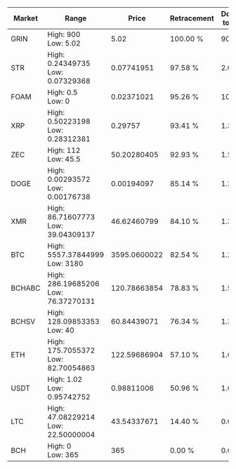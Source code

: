 | Market | Range | Price| Retracement | Doubles to 50% |
| --- | --- | --- | --- | --- |
| GRIN | High: 900<br />Low: 5.02 | 5.02 | 100.00 % | 90.14 |
| STR | High: 0.24349735<br />Low: 0.07329368 | 0.07741951 | 97.58 % | 2.05 |
| FOAM | High: 0.5<br />Low: 0 | 0.02371021 | 95.26 % | 10.54 |
| XRP | High: 0.50223198<br />Low: 0.28312381 | 0.29757 | 93.41 % | 1.32 |
| ZEC | High: 112<br />Low: 45.5 | 50.20280405 | 92.93 % | 1.57 |
| DOGE | High: 0.00293572<br />Low: 0.00176738 | 0.00194097 | 85.14 % | 1.21 |
| XMR | High: 86.71607773<br />Low: 39.04309137 | 46.62460799 | 84.10 % | 1.35 |
| BTC | High: 5557.37844999<br />Low: 3180 | 3595.0600022 | 82.54 % | 1.22 |
| BCHABC | High: 286.19685206<br />Low: 76.37270131 | 120.78663854 | 78.83 % | 1.50 |
| BCHSV | High: 128.09853353<br />Low: 40 | 60.84439071 | 76.34 % | 1.38 |
| ETH | High: 175.7055372<br />Low: 82.70054863 | 122.59686904 | 57.10 % | 1.05 |
| USDT | High: 1.02<br />Low: 0.95742752 | 0.98811006 | 50.96 % | 1.00 |
| LTC | High: 47.08229214<br />Low: 22.50000004 | 43.54337671 | 14.40 % | 0.00 |
| BCH | High: 0<br />Low: 365 | 365 | 0.00 % | 0.00 |
